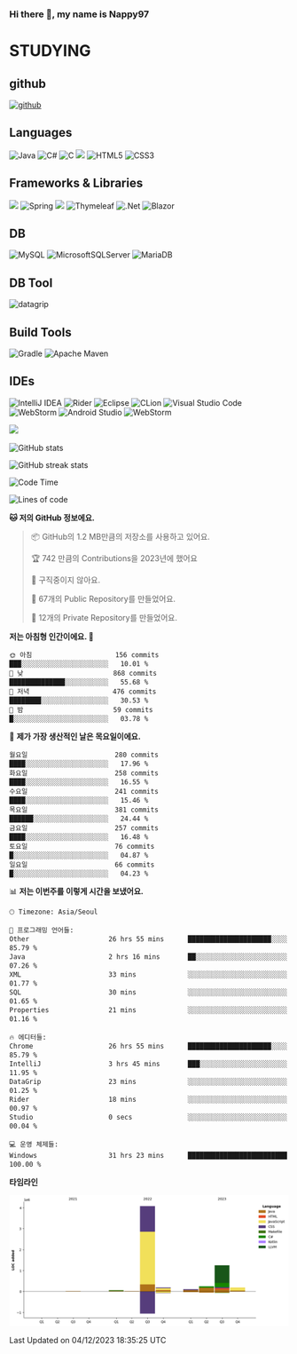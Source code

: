 ### Hi there 👋, my name is Nappy97

# STUDYING
## github
[<img src='https://cdn.jsdelivr.net/npm/simple-icons@3.0.1/icons/github.svg' alt='github' height='40'>](https://github.com/Nappy97)  

## Languages
![Java](https://img.shields.io/badge/java-%23ED8B00.svg?style=for-the-badge&logo=openjdk&logoColor=white) ![C#](https://img.shields.io/badge/c%23-%23239120.svg?style=for-the-badge&logo=c-sharp&logoColor=white) ![C](https://img.shields.io/badge/c-%2300599C.svg?style=for-the-badge&logo=c&logoColor=white) <img src="https://img.shields.io/badge/javascript-F7DF1E?style=for-the-badge&logo=javascript&logoColor=black"> ![HTML5](https://img.shields.io/badge/html5-%23E34F26.svg?style=for-the-badge&logo=html5&logoColor=white) ![CSS3](https://img.shields.io/badge/css3-%231572B6.svg?style=for-the-badge&logo=css3&logoColor=white)

## Frameworks & Libraries
<img src="https://img.shields.io/badge/bootstrap-7952B3?style=for-the-badge&logo=bootstrap&logoColor=white"> ![Spring](https://img.shields.io/badge/spring-%236DB33F.svg?style=for-the-badge&logo=spring&logoColor=white) <img src="https://img.shields.io/badge/jQuery-0769AD?style=for-the-badge&logo=jquery&logoColor=white"> ![Thymeleaf](https://img.shields.io/badge/Thymeleaf-%23005C0F.svg?style=for-the-badge&logo=Thymeleaf&logoColor=white) ![.Net](https://img.shields.io/badge/.NET-5C2D91?style=for-the-badge&logo=.net&logoColor=white) ![Blazor](https://img.shields.io/badge/blazor-%235C2D91.svg?style=for-the-badge&logo=blazor&logoColor=white)

## DB
![MySQL](https://img.shields.io/badge/mysql-%2300f.svg?style=for-the-badge&logo=mysql&logoColor=white) ![MicrosoftSQLServer](https://img.shields.io/badge/Microsoft%20SQL%20Server-CC2927?style=for-the-badge&logo=microsoft%20sql%20server&logoColor=white) ![MariaDB](https://img.shields.io/badge/MariaDB-003545?style=for-the-badge&logo=mariadb&logoColor=white)

## DB Tool
![datagrip](https://img.shields.io/badge/datagrip-9681EB?style=flat&logo=datagrip)

## Build Tools
![Gradle](https://img.shields.io/badge/Gradle-02303A.svg?style=for-the-badge&logo=Gradle&logoColor=white) ![Apache Maven](https://img.shields.io/badge/Apache%20Maven-C71A36?style=for-the-badge&logo=Apache%20Maven&logoColor=white)

## IDEs
![IntelliJ IDEA](https://img.shields.io/badge/IntelliJIDEA-000000.svg?style=for-the-badge&logo=intellij-idea&logoColor=white) ![Rider](https://img.shields.io/badge/Rider-000000.svg?style=for-the-badge&logo=Rider&logoColor=white&color=black&labelColor=crimson) ![Eclipse](https://img.shields.io/badge/Eclipse-FE7A16.svg?style=for-the-badge&logo=Eclipse&logoColor=white) ![CLion](https://img.shields.io/badge/CLion-black?style=for-the-badge&logo=clion&logoColor=white) ![Visual Studio Code](https://img.shields.io/badge/Visual%20Studio%20Code-0078d7.svg?style=for-the-badge&logo=visual-studio-code&logoColor=white) ![WebStorm](https://img.shields.io/badge/webstorm-143?style=for-the-badge&logo=webstorm&logoColor=white&color=black) ![Android Studio](https://img.shields.io/badge/Android%20Studio-3DDC84.svg?style=for-the-badge&logo=android-studio&logoColor=white) ![WebStorm](https://img.shields.io/badge/webstorm-143?style=for-the-badge&logo=webstorm&logoColor=white&color=black)

<div>
  <img  src="https://github-readme-stats.vercel.app/api/top-langs/?username=Nappy97&langs_count=8&exclude_repo=Example-deep-learning-from-scratch&layout=compact&line_height=24&hide_border=true&title_color=d88e82&card_width=280">
<div>
  
![GitHub stats](https://github-readme-stats.vercel.app/api?username=Nappy97&show_icons=true)  

![GitHub streak stats](https://github-readme-streak-stats.herokuapp.com/?user=Nappy97)  

<!--START_SECTION:waka-->
![Code Time](http://img.shields.io/badge/Code%20Time-1%2C115%20hrs%2023%20mins-blue)

![Lines of code](https://img.shields.io/badge/%EC%A0%80%EB%8A%94%20%EC%97%AC%ED%83%9C%EA%B9%8C%EC%A7%80%20-6.1%20million%20%EC%A4%84%EC%9D%98%20%EC%BD%94%EB%93%9C%EB%A5%BC%20%EC%9E%91%EC%84%B1%ED%96%88%EC%96%B4%EC%9A%94.-blue)

**🐱 저의 GitHub 정보에요.** 

> 📦 GitHub의 1.2 MB만큼의 저장소를 사용하고 있어요. 
 > 
> 🏆 742 만큼의 Contributions을 2023년에 했어요
 > 
> 🚫 구직중이지 않아요.
 > 
> 📜 67개의 Public Repository를 만들었어요. 
 > 
> 🔑 12개의 Private Repository를 만들었어요. 
 > 
**저는 아침형 인간이에요. 🐤** 

```text
🌞 아침                     156 commits         ███░░░░░░░░░░░░░░░░░░░░░░   10.01 % 
🌆 낮　                     868 commits         ██████████████░░░░░░░░░░░   55.68 % 
🌃 저녁                     476 commits         ████████░░░░░░░░░░░░░░░░░   30.53 % 
🌙 밤　                     59 commits          █░░░░░░░░░░░░░░░░░░░░░░░░   03.78 % 
```
📅 **제가 가장 생산적인 날은 목요일이에요.** 

```text
월요일                      280 commits         ████░░░░░░░░░░░░░░░░░░░░░   17.96 % 
화요일                      258 commits         ████░░░░░░░░░░░░░░░░░░░░░   16.55 % 
수요일                      241 commits         ████░░░░░░░░░░░░░░░░░░░░░   15.46 % 
목요일                      381 commits         ██████░░░░░░░░░░░░░░░░░░░   24.44 % 
금요일                      257 commits         ████░░░░░░░░░░░░░░░░░░░░░   16.48 % 
토요일                      76 commits          █░░░░░░░░░░░░░░░░░░░░░░░░   04.87 % 
일요일                      66 commits          █░░░░░░░░░░░░░░░░░░░░░░░░   04.23 % 
```


📊 **저는 이번주를 이렇게 시간을 보냈어요.** 

```text
🕑︎ Timezone: Asia/Seoul

💬 프로그래밍 언어들: 
Other                    26 hrs 55 mins      █████████████████████░░░░   85.79 % 
Java                     2 hrs 16 mins       ██░░░░░░░░░░░░░░░░░░░░░░░   07.26 % 
XML                      33 mins             ░░░░░░░░░░░░░░░░░░░░░░░░░   01.77 % 
SQL                      30 mins             ░░░░░░░░░░░░░░░░░░░░░░░░░   01.65 % 
Properties               21 mins             ░░░░░░░░░░░░░░░░░░░░░░░░░   01.16 % 

🔥 에디터들: 
Chrome                   26 hrs 55 mins      █████████████████████░░░░   85.79 % 
IntelliJ                 3 hrs 45 mins       ███░░░░░░░░░░░░░░░░░░░░░░   11.95 % 
DataGrip                 23 mins             ░░░░░░░░░░░░░░░░░░░░░░░░░   01.25 % 
Rider                    18 mins             ░░░░░░░░░░░░░░░░░░░░░░░░░   00.97 % 
Studio                   0 secs              ░░░░░░░░░░░░░░░░░░░░░░░░░   00.04 % 

💻 운영 체제들: 
Windows                  31 hrs 23 mins      █████████████████████████   100.00 % 
```

**타임라인**

![Lines of Code chart](https://raw.githubusercontent.com/Nappy97/Nappy97/main/assets/bar_graph.png)


 Last Updated on 04/12/2023 18:35:25 UTC
<!--END_SECTION:waka-->
